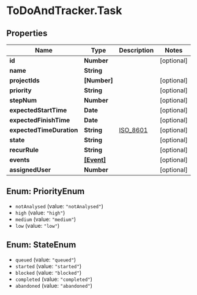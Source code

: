 # ToDoAndTracker.Task

## Properties
Name | Type | Description | Notes
------------ | ------------- | ------------- | -------------
**id** | **Number** |  | [optional] 
**name** | **String** |  | 
**projectIds** | **[Number]** |  | [optional] 
**priority** | **String** |  | [optional] 
**stepNum** | **Number** |  | [optional] 
**expectedStartTime** | **Date** |  | [optional] 
**expectedFinishTime** | **Date** |  | [optional] 
**expectedTimeDuration** | **String** | [ISO_8601](https://en.wikipedia.org/wiki/ISO_8601#Durations) | [optional] 
**state** | **String** |  | [optional] 
**recurRule** | **String** |  | [optional] 
**events** | [**[Event]**](Event.md) |  | [optional] 
**assignedUser** | **Number** |  | [optional] 

<a name="PriorityEnum"></a>
## Enum: PriorityEnum

* `notAnalysed` (value: `"notAnalysed"`)
* `high` (value: `"high"`)
* `medium` (value: `"medium"`)
* `low` (value: `"low"`)


<a name="StateEnum"></a>
## Enum: StateEnum

* `queued` (value: `"queued"`)
* `started` (value: `"started"`)
* `blocked` (value: `"blocked"`)
* `completed` (value: `"completed"`)
* `abandoned` (value: `"abandoned"`)

